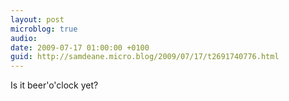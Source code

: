 ```yaml
---
layout: post
microblog: true
audio: 
date: 2009-07-17 01:00:00 +0100
guid: http://samdeane.micro.blog/2009/07/17/t2691740776.html
---
```

Is it beer'o'clock yet?
